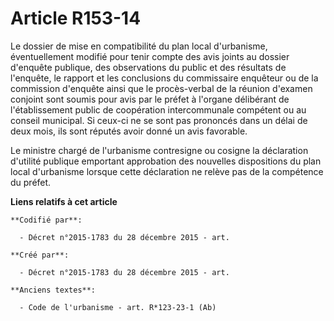 # Article R153-14

Le dossier de mise en compatibilité du plan local d'urbanisme, éventuellement modifié pour tenir compte des avis joints au
dossier d'enquête publique, des observations du public et des résultats de l'enquête, le rapport et les conclusions du
commissaire enquêteur ou de la commission d'enquête ainsi que le procès-verbal de la réunion d'examen conjoint sont soumis
pour avis par le préfet à l'organe délibérant de l'établissement public de coopération intercommunale compétent ou au conseil
municipal. Si ceux-ci ne se sont pas prononcés dans un délai de deux mois, ils sont réputés avoir donné un avis favorable.

Le ministre chargé de l'urbanisme contresigne ou cosigne la déclaration d'utilité publique emportant approbation des
nouvelles dispositions du plan local d'urbanisme lorsque cette déclaration ne relève pas de la compétence du préfet.

**Liens relatifs à cet article**

	**Codifié par**:

	  - Décret n°2015-1783 du 28 décembre 2015 - art.

	**Créé par**:

	  - Décret n°2015-1783 du 28 décembre 2015 - art.

	**Anciens textes**:

	  - Code de l'urbanisme - art. R*123-23-1 (Ab)
